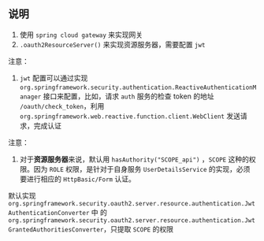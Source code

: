 ## 说明

1. 使用 `spring cloud gateway` 来实现网关
2. `.oauth2ResourceServer()` 来实现资源服务器，需要配置 `jwt`

注意：

1. `jwt` 配置可以通过实现 `org.springframework.security.authentication.ReactiveAuthenticationManager` 接口来配置，比如，请求 `auth` 服务的检查 token 的地址 `/oauth/check_token`，利用 `org.springframework.web.reactive.function.client.WebClient` 发送请求，完成认证

注意：

1. 对于**资源服务器**来说，默认用 `hasAuthority("SCOPE_api")` ，`SCOPE` 这种的权限。因为 `ROLE` 权限，是针对于自身服务 `UserDetailsService` 的实现，必须要进行相应的 `HttpBasic/Form` 认证。

默认实现 `org.springframework.security.oauth2.server.resource.authentication.JwtAuthenticationConverter` 中 的 `org.springframework.security.oauth2.server.resource.authentication.JwtGrantedAuthoritiesConverter`，只提取 `SCOPE` 的权限


